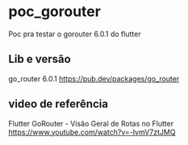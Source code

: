 # poc_gorouter

Poc pra testar o gorouter 6.0.1 do flutter

## Lib e versão

go_router 6.0.1 
https://pub.dev/packages/go_router

## video de referência

Flutter GoRouter - Visão Geral de Rotas no Flutter
https://www.youtube.com/watch?v=-IvmV7ztJMQ